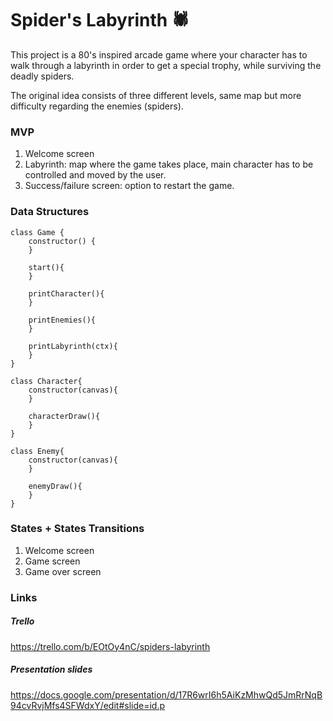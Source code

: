 # Spider's Labyrinth 🕷 

This project is a 80's inspired arcade game where your character has to walk through a labyrinth in order to get a special trophy, while surviving the deadly spiders.

The original idea consists of three different levels, same map but more difficulty regarding the enemies (spiders).

<h3>MVP</h3>

<ol>
<li>Welcome screen</li>
<li>Labyrinth: map where the game takes place, main character has to be controlled and moved by the user.</li>
<li>Success/failure screen: option to restart the game.</li>
</ol>

<h3>Data Structures</h3>

```
class Game {
    constructor() {
    }

    start(){
    }

    printCharacter(){
    }

    printEnemies(){
    }

    printLabyrinth(ctx){
    }
}

class Character{
    constructor(canvas){
    }

    characterDraw(){
    }
}

class Enemy{
    constructor(canvas){
    }

    enemyDraw(){
    }
}
```
### States + States Transitions

<ol>
  <li>Welcome screen</li>
  <li>Game screen</li>
  <li>Game over screen</li>
</ol>

### Links

##### Trello 

https://trello.com/b/EOtOy4nC/spiders-labyrinth

##### Presentation slides

https://docs.google.com/presentation/d/17R6wrI6h5AiKzMhwQd5JmRrNqB94cvRvjMfs4SFWdxY/edit#slide=id.p
